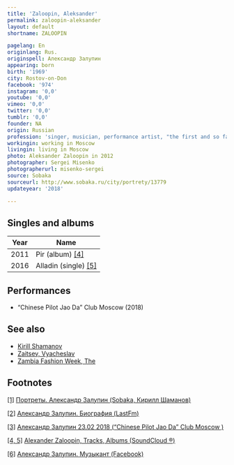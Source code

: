 ```yaml
---
title: 'Zaloopin, Aleksander'
permalink: zaloopin-aleksander
layout: default
shortname: ZALOOPIN

pagelang: En
originlang: Rus.
originspell: Александр Залупин
appearing: born
birth: '1969'
city: Rostov-on-Don
facebook: '974'
instagram: '0,0'
youtube: '0,0'
vimeo: '0,0'
twitter: '0,0'
tumblr: '0,0'
founder: NA
origin: Russian
profession: 'singer, musician, performance artist, "the first and so far the only open gay-chansonnier of Russia", creator of "texts of the life stories, written from the first person", "the father of the gay chanson, bard, voice of the generation, genius of the madmen, a favorite of women, men and not-a-men, singer of the endless snow-covered field, the King of a multi-layered messages, the most modern in art", person by judgments of various journalists'
workingin: working in Moscow
livingin: living in Moscow
photo: Aleksander Zaloopin in 2012
photographer: Sergei Misenko
photographerurl: misenko-sergei
source: Sobaka
sourceurl: http://www.sobaka.ru/city/portrety/13779
updateyear: '2018'

---
```


## Singles and albums

|Year|Name|
|----|----|
|2011|Pir (album) <span id="a4">[\[4\]](#f4)</span>|
|2016|Alladin (single) <span id="a5">[\[5\]](#f5)</span>|

## Performances

+ “Chinese Pilot Jao Da” Club Moscow (2018)


## See also

+ [Kirill Shamanov](shamanov-kirill)
+ [Zaitsev, Vyacheslav](zaitsev-vyacheslav)
+ [Zambia Fashion Week, The](zambia-fashion-week-the)

## Footnotes

[[1]](#a1) <span id="f1"></span> [Портреты. Александр Залупин (Sobaka, Кирилл Шаманов)](http://www.sobaka.ru/city/music/10143)

[[2]](#a2) <span id="f2"></span> [Александр Залупин. Биография (LastFm)](http://www.jao-da.ru/afisha/23-02-2018-aleksandr-zalupin)

[[3]](#a3) <span id="f3"></span> [Александр Залупин
23.02 2018 (“Chinese Pilot Jao Da” Club Moscow )](http://www.jao-da.ru/afisha/23-02-2018-aleksandr-zalupin)

[[4, 5]](#a4) <span id="f4"></span> [Alexander Zaloopin, Tracks, Albums (SoundCloud ®)](https://soundcloud.com/alexander-zaloopin)

[[6]](#a6) <span id="f6"></span> [Александр Залупин. Музыкант (Facebook)](https://www.facebook.com/Александр-Залупин-514792745368492/)
